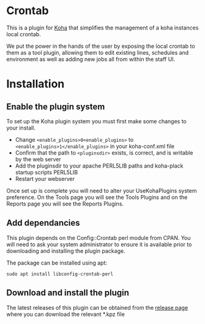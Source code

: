 # Crontab

This is a plugin for [Koha](http://koha-community.org) that simplifies the management of a koha instances local crontab.

We put the power in the hands of the user by exposing the local crontab to them as a tool plugin, allowing them to edit 
existing lines, schedules and environment as well as adding new jobs all from within the staff UI.

# Installation

## Enable the plugin system

To set up the Koha plugin system you must first make some changes to your install.

* Change `<enable_plugins>0<enable_plugins>` to `<enable_plugins>1</enable_plugins>` in your koha-conf.xml file
* Confirm that the path to `<pluginsdir>` exists, is correct, and is writable by the web server
* Add the pluginsdir to your apache PERL5LIB paths and koha-plack startup scripts PERL5LIB
* Restart your webserver

Once set up is complete you will need to alter your UseKohaPlugins system preference. On the Tools page you will see the
Tools Plugins and on the Reports page you will see the Reports Plugins.

## Add dependancies

This plugin depends on the Config::Crontab perl module from CPAN. You will need to ask your system administrator to 
ensure it is available prior to downloading and installing the plugin package.

The package can be installed using apt:

`sudo apt install libconfig-crontab-perl`

## Download and install the plugin

The latest releases of this plugin can be obtained from the [release page](https://github.com/ptfs-europe/koha-plugin-crontab/releases) where you can download the relevant *.kpz file
